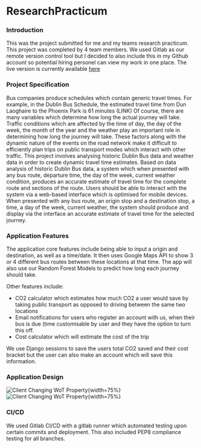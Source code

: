 # ResearchPracticum

### Introduction
This was the project submitted for me and my teams research practicum. This project was completed by 4 team members. We used Gitlab as our remote version control tool but I decided to also include this in my Github account so potential hiring personel can view my work in one place. The live version is currently available [here](https://www.transporttelepathy.online/)


### Project Specification
Bus companies produce schedules which contain generic travel times. For example, in the Dublin Bus
Schedule, the estimated travel time from Dun Laoghaire to the Phoenix Park is 61 minutes (LINK) Of
course, there are many variables which determine how long the actual journey will take. Traffic
conditions which are affected by the time of day, the day of the week, the month of the year and the
weather play an important role in determining how long the journey will take. These factors along with
the dynamic nature of the events on the road network make it difficult to efficiently plan trips on public
transport modes which interact with other traffic.
This project involves analysing historic Dublin Bus data and weather data in order to create dynamic
travel time estimates. Based on data analysis of historic Dublin Bus data, a system which when
presented with any bus route, departure time, the day of the week, current weather condition,
produces an accurate estimate of travel time for the complete route and sections of the route.
Users should be able to interact with the system via a web-based interface which is optimised for
mobile devices. When presented with any bus route, an origin stop and a destination stop, a time, a
day of the week, current weather, the system should produce and display via the interface an accurate
estimate of travel time for the selected journey.

### Application Features

The application core features include being able to input a origin and destination, as well as a time/date. It then uses Google Maps API to show 3 or 4 different bus routes between these locations at that time. The app will also use our Random Forest Models to predict how long each journey should take.

Other features include:

- CO2 calculator which estimates how much CO2 a user would save by taking public transport as opposed to driving between the same two locations
- Email notifications for users who register an account with us, when their bus is due (time customisable by user and they have the option to turn this off.
- Cost calculator which will estimate the cost of the trip

We use Django sessions to save the users total CO2 saved and their cost bracket but the user can also make an account which will save this information.

### Application Design

![Client Changing WoT Property](desktop.gif "Client Changing WoT Property"){width=75%}
![Client Changing WoT Property](mobile.gif "Client Changing WoT Property"){width=75%}

### CI/CD
We used Gitlab CI/CD with a gitlab runner which automated testing upon certain commits and deployment. This also included PEP8 compliance testing for all branches. 



